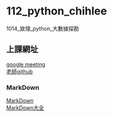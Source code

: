 # __112_python_chihlee__
1014_致理_python_大數據探勘

## 上課網址
[google meeting](https://meet.google.com/bio-hmps-bpr)  
[老師github](https://github.com/roberthsu2003)
### MarkDown
[MarkDown](https://markdown.tw/)  
[MarkDown大全](https://hackmd.io/@eMP9zQQ0Qt6I8Uqp2Vqy6w/SyiOheL5N/%2FBVqowKshRH246Q7UDyodFA?type=book)  
